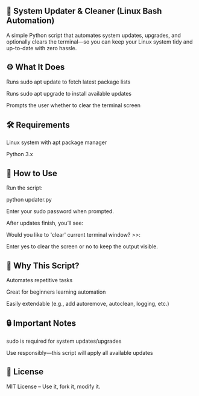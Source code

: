## 🧼 System Updater & Cleaner (Linux Bash Automation)

A simple Python script that automates system updates, upgrades, and optionally clears the terminal—so you can keep your Linux system tidy and up-to-date with zero hassle.

## ⚙️ What It Does

Runs sudo apt update to fetch latest package lists

Runs sudo apt upgrade to install available updates

Prompts the user whether to clear the terminal screen

## 🛠️ Requirements

Linux system with apt package manager

Python 3.x

## 🚀 How to Use

Run the script:

python updater.py

Enter your sudo password when prompted.

After updates finish, you’ll see:

Would you like to 'clear' current terminal window? >>:

Enter yes to clear the screen or no to keep the output visible.

## 🧠 Why This Script?

Automates repetitive tasks

Great for beginners learning automation

Easily extendable (e.g., add autoremove, autoclean, logging, etc.)

## 🔒 Important Notes

sudo is required for system updates/upgrades

Use responsibly—this script will apply all available updates

## 📄 License

MIT License – Use it, fork it, modify it.

